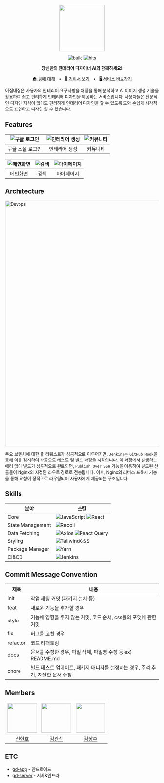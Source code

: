 <div align="center">

<img  width="150" src="https://github.com/EzipNaezip/gd-app/assets/39869096/89a6d6c4-f08e-4b98-8b53-be7036eef66c"/>

![build](https://img.shields.io/badge/build-1.0.0-brightgreen?logo=github)
![hits](https://hits.seeyoufarm.com/api/count/incr/badge.svg?url=https%3A%2F%2Fgithub.com%2FEzipNaezip&count_bg=%2379C83D&title_bg=%23555555&icon=github.svg&icon_color=%23E7E7E7&title=hits&edge_flat=false)

**당신만의 인테리어 디자이너 AI와 함께하세요!**

[🏠 팀에 대해](https://github.com/EzipNaezip)
<span>&nbsp;&nbsp;•&nbsp;&nbsp;</span>
[📄 기획서 보기](https://github.com/EzipNaezip/documentation)
<span>&nbsp;&nbsp;•&nbsp;&nbsp;</span>
[🖥️ 서비스 바로가기]()

</div>

이집내집은 사용자의 인테리어 요구사항을 채팅을 통해 분석하고 AI 이미지 생성 기술을 활용하여 쉽고 편리하게 인테리어 디자인을 제공하는 서비스입니다. 사용자들은 전문적인 디자인 지식이 없이도 편리하게 인테리어 디자인을 할 수 있도록 도와 손쉽게 시각적으로 표현하고 디자인 할 수 있습니다.

## Features

| <img alt="구글 로그인" src="https://github.com/EzipNaezip/gd-app/assets/39869096/f868c00e-85b8-49eb-bfca-9c931974bb96"> | <img alt="인테리어 생성" src="https://github.com/EzipNaezip/gd-app/assets/39869096/ad04a736-0c54-495b-964c-6df386da6345"> | <img alt="커뮤니티" src="https://github.com/EzipNaezip/gd-app/assets/39869096/d33daa97-55cb-4e5f-9432-7f00d477ce5d"> |
| :----------------------------------------------------------------------------------------------------------------------------: | :--------------------------------------------------------------------------------------------------------------------------------: | :------------------------------------------------------------------------------------------------------------------: |
|                                                        구글 소셜 로그인                                                        |                                                           인테리어 생성                                                            |                                                       커뮤니티                                                       |

| <img alt="메인화면" src="https://github.com/EzipNaezip/gd-app/assets/39869096/75400823-e6cf-47d0-88ae-ab0c143f519a"> | <img alt="검색" src="https://github.com/EzipNaezip/gd-app/assets/39869096/84edbad6-58e0-4f80-bbe5-9f6d4f573e56"> | <img alt="마이페이지" src="https://github.com/EzipNaezip/gd-app/assets/39869096/92b6e479-ebfa-4b33-a7d9-a7b557fb6f01"> |
| :------------------------------------------------------------------------------------------------------------------: | :--------------------------------------------------------------------------------------------------------------: | :--------------------------------------------------------------------------------------------------------------------: |
|                                                       메인화면                                                       |                                                       검색                                                       |                                                       마이페이지                                                       |

## Architecture

<img width="800" alt="Devops" src="https://github.com/EzipNaezip/gd-app/assets/39869096/06178c52-616d-4d92-89ad-6ddf1ca5e61c">

주요 브랜치에 대한 풀 리퀘스트가 성공적으로 이루어지면, `Jenkins`는 `GitHub Hook`을 통해 이를 감지하여 자동으로 테스트 및 빌드 과정을 시작합니다. 이 과정에서 발생하는 에러 없이 빌드가 성공적으로 완료되면, `Publish Over SSH` 기능을 이용하여 빌드된 산출물이 Nginx의 지정된 라우트 경로로 전송됩니다. 이후, Nginx의 리버스 프록시 기능을 통해 요청이 정적으로 라우팅되어 사용자에게 제공되는 구조입니다.

## Skills

| 분야             | 스킬                                                                                                                                                                                                                 |
| ---------------- | -------------------------------------------------------------------------------------------------------------------------------------------------------------------------------------------------------------------- |
| Core             | ![JavaScript](https://img.shields.io/badge/JavaScript-F7DF1E.svg?style=flat-square&logo=JavaScript&logoColor=white) ![React](https://img.shields.io/badge/React-61DAFB?style=flat-square&logo=React&logoColor=black) |
| State Management | ![Recoil](https://img.shields.io/badge/Recoil-3578E5?style=flat-square&logo=recoil&logoColor=white)                                                                                                                  |
| Data Fetching    | ![Axios](https://img.shields.io/badge/Axios-5A29E4?style=flat-square&logo=Axios&logoColor=white) ![React Query](https://img.shields.io/badge/React_Query-FF4154?style=flat-square&logo=ReactQuery&logoColor=white)   |
| Styling          | ![TailwindCSS](https://img.shields.io/badge/TailwindCSS-06B6D4?style=flat-square&logo=TailwindCSS&logoColor=white)                                                                                                   |
| Package Manager  | ![Yarn](https://img.shields.io/badge/Yarn-2C8EBB?style=flat-square&logo=yarn&logoColor=white)                                                                                                                        |
| CI&CD            | ![Jenkins](https://img.shields.io/badge/Jenkins-D24939?style=flat-square&logo=Jenkins&logoColor=white)                                                                                                               |

## Commit Message Convention

| 제목     | 내용                                                                             |
| -------- | -------------------------------------------------------------------------------- |
| init     | 작업 세팅 커밋 (패키지 설치 등)                                                  |
| feat     | 새로운 기능을 추가할 경우                                                        |
| style    | 기능에 영향을 주지 않는 커밋, 코드 순서, css등의 포맷에 관한 커밋                |
| fix      | 버그를 고친 경우                                                                 |
| refactor | 코드 리팩토링                                                                    |
| docs     | 문서를 수정한 경우, 파일 삭제, 파일명 수정 등 ex) README.md                      |
| chore    | 빌드 테스트 업데이트, 패키지 매니저를 설정하는 경우, 주석 추가, 자잘한 문서 수정 |

## Members

| <img src="https://avatars.githubusercontent.com/u/53262430?v=4" width="96" /> | <img src="https://avatars.githubusercontent.com/u/39869096?v=4" width="96" /> | <img src="https://avatars.githubusercontent.com/u/88099593?v=4" width="96" /> |
| :---------------------------------------------------------------------------: | :---------------------------------------------------------------------------: | :---------------------------------------------------------------------------: |
|                      [신현호](https://github.com/SWARVY)                      |                     [김관식](https://github.com/gwansikk)                     |                     [김상후](https://github.com/gwansikk)                     |

## ETC

- [gd-app](https://github.com/EzipNaezip/gd-app) - 안드로이드
- [gd-server](https://github.com/EzipNaezip/gd-server) - 서버&인프라
